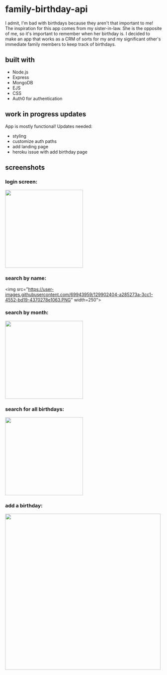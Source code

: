 # family-birthday-api

I admit, I'm bad with birthdays because they aren't that important to me! The inspiration for this app comes from my sister-in-law. She is the opposite of me, so it's important to remember when her birthday is. I decided to make an app that works as a CRM of sorts for my and my significant other's immediate family members to keep track of birthdays. 

## built with
- Node.js
- Express
- MongoDB
- EJS
- CSS
- Auth0 for authentication

## work in progress updates

App is mostly functional! Updates needed:
- styling
- customize auth paths
- add landing page
- heroku issue with add birthday page



## screenshots

### login screen:

<img src="https://user-images.githubusercontent.com/69943959/129902390-4c406c2b-b803-4ea9-8b01-e60137442148.PNG" width="250">


### search by name:

<img src="https://user-images.githubusercontent.com/69943959/129902404-a285273a-3cc1-4552-bd19-4370278e1063.PNG" width=250">

### search by month:

<img src="https://user-images.githubusercontent.com/69943959/129902407-8d537976-9344-49ee-9ae3-a3e24d2cb890.PNG" width="250">

### search for all birthdays:

<img src="https://user-images.githubusercontent.com/69943959/129902398-215e8da3-bfda-49b1-a883-21c6a561f74e.PNG" width="250">

### add a birthday:

<img src="https://user-images.githubusercontent.com/69943959/129902424-16a5033c-3cfe-40ba-9f1f-74a53efdebc9.PNG" width="500">
